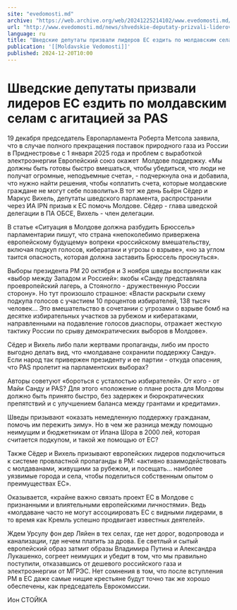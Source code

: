 ```yaml
---
site: "evedomosti.md"
archive: "https://web.archive.org/web/20241225214102/www.evedomosti.md/news/shvedskie-deputaty-prizvali-liderov-es-ezdit-po-moldavskim-s"
url: "http://www.evedomosti.md/news/shvedskie-deputaty-prizvali-liderov-es-ezdit-po-moldavskim-s"
language: ru
title: "Шведские депутаты призвали лидеров ЕС ездить по молдавским селам с агитацией за PAS"
publication: '[[Moldavskie Vedomosti]]'
published: 2024-12-20T10:00
---
```


# Шведские депутаты призвали лидеров ЕС ездить по молдавским селам с агитацией за PAS

19 декабря председатель Европарламента Роберта Метсола заявила, что в случае полного прекращения поставок природного газа из России в Приднестровье с 1 января 2025 года и проблем с выработкой электроэнергии Европейский союз окажет  Молдове поддержку. «Мы должны быть готовы быстро вмешаться, чтобы убедиться, что люди не получат огромные, неподъемные счета», - подчеркнула она и добавила, что нужно найти решения, чтобы «оплатить счета, которые молдавские граждане не могут себе позволить».В тот же день Бьёрн Сёдер и Маркус Вихель, депутаты шведского парламента, распространили через ИА IPN призыв к ЕС помочь Молдове. Сёдер - глава шведской делегации в ПА ОБСЕ, Вихель - член делегации.

В статье «Ситуация в Молдове должна разбудить Брюссель» парламентарии пишут, что страна «непоколебимо привержена европейскому будущему» вопреки «российскому вмешательству, включая подкуп голосов, кибератаки и угрозы о взрыве», «но за углом таится опасность, которая должна заставить Брюссель проснуться».

Выборы президента РМ 20 октября и 3 ноября шведы восприняли как «выбор между Западом и Россией»: якобы «Санду представляла проевропейский лагерь, а Стояногло - дружественную России сторону». Но тут произошло страшное: «Власти раскрыли схему подкупа голосов с участием 10 процентов избирателей, 138 тысяч человек... Это вмешательство в сочетании с угрозами о взрыве бомб на десятке избирательных участков за рубежом и кибератаками, направленными на подавление голосов диаспоры, отражает жесткую тактику России по срыву демократических выборов в Молдове».

Сёдер и Вихель либо пали жертвами пропаганды, либо им просто выгодно делать вид, что «молдаване сохранили поддержку Санду». Если народ так привержен президенту и ее партии - откуда опасения, что PAS пролетит на парламентских выборах?

Авторы советуют «бороться с усталостью избирателей». От кого - от Майи Санду и PAS? Для этого «положение о плане роста для Молдовы должно быть принято быстро, без задержек и бюрократических препятствий и с улучшением баланса между грантами и кредитами».

Шведы призывают «оказать немедленную поддержку гражданам, помочь им пережить зиму». Но в чем же разница между помощью неимущим и бюджетникам от Илана Шора в 2000 лей, которая считается подкупом, и такой же помощью от ЕС?

Также Сёдер и Вихель призывают европейских лидеров подключиться к системе провластной пропаганды в РМ: «активно взаимодействовать с молдаванами, живущими за рубежом, и посещать... наиболее уязвимые города и села, чтобы поделиться собственным опытом о преимуществах ЕС».

Оказывается, «крайне важно связать проект ЕС в Молдове с признанными и влиятельными европейскими личностями». Ведь «молдаване часто не могут ассоциировать ЕС с видными лидерами, в то время как Кремль успешно продвигает известных деятелей».

Ждем Урсулу фон дер Ляйен в тех селах, где нет дорог, водопровода и канализации, где нечем платить за дрова. Ее светлый и сытый европейский образ затмит образы Владимира Путина и Александра Лукашенко, согреет неимущих и убедит в том, что мы правильно поступили, отказавшись от дешевого российского газа и электроэнергии от МГРЭС. Нет сомнения в том, что после вступления РМ в ЕС даже самые нищие крестьяне будут точно так же хорошо обеспечены, как председатель Еврокомиссии.

Ион СТОЙКА